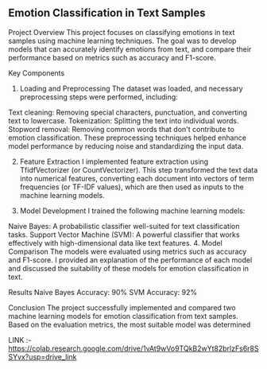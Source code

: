 ## Emotion Classification in Text Samples
Project Overview
This project focuses on classifying emotions in text samples using machine learning techniques. The goal was to develop models that can accurately identify emotions from text, and compare their performance based on metrics such as accuracy and F1-score.

Key Components
1. Loading and Preprocessing 
The dataset was loaded, and necessary preprocessing steps were performed, including:

Text cleaning: Removing special characters, punctuation, and converting text to lowercase.
Tokenization: Splitting the text into individual words.
Stopword removal: Removing common words that don't contribute to emotion classification.
These preprocessing techniques helped enhance model performance by reducing noise and standardizing the input data.

2. Feature Extraction 
I implemented feature extraction using TfidfVectorizer (or CountVectorizer). This step transformed the text data into numerical features, converting each document into vectors of term frequencies (or TF-IDF values), which are then used as inputs to the machine learning models.

3. Model Development 
I trained the following machine learning models:

Naive Bayes: A probabilistic classifier well-suited for text classification tasks.
Support Vector Machine (SVM): A powerful classifier that works effectively with high-dimensional data like text features.
4. Model Comparison 
The models were evaluated using metrics such as accuracy and F1-score. I provided an explanation of the performance of each model and discussed the suitability of these models for emotion classification in text.

Results
Naive Bayes Accuracy: 90%
SVM Accuracy: 92%

Conclusion
The project successfully implemented and compared two machine learning models for emotion classification from text samples. Based on the evaluation metrics, the most suitable model was determined 

LINK :- https://colab.research.google.com/drive/1vAt9wVo9TQkB2wYt82brlzFs6r8SSYvx?usp=drive_link
